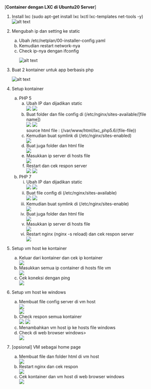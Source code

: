 [**Container dengan LXC di Ubuntu20 Server**]

1. Install lxc (sudo apt-get install lxc lxctl lxc-templates net-tools -y)
![alt text](https://github.com/agisx/Container-LXC-Ubuntu20Server/blob/main/images/Praktikum01/1.%20Prepare%20the%20server.PNG?raw=true)

2. Mengubah ip dan setting ke static
	
	<ol type="a">
		<li>Ubah /etc/netplan/00-installer-config.yaml</li>
		<li>Kemudian restart network-nya</li>
		<li>Check ip-nya dengan ifconfig</li>
	
	![alt text](https://github.com/agisx/Container-LXC-Ubuntu20Server/blob/main/images/Praktikum01/1.1.%20Change%20the%20server's%20ip%20address%20to%20the%20static.PNG?raw=true)
	</ol>
3.  Buat 2 kontainer untuk app berbasis php
	
	
	![alt text](https://github.com/agisx/Container-LXC-Ubuntu20Server/blob/main/images/Praktikum01/2.%20Prepare%202%20containers.PNG?raw=true)
	
4.  Setup kontainer	
	<ol type="a"> 
		<li>PHP 5 
			<ol type="a">
				<li>Ubah IP dan dijadikan static</li>     
				<image src="https://raw.githubusercontent.com/agisx/Container-LXC-Ubuntu20Server/main/images/Praktikum01/3.1.0.%20Change%20the%20ip%20address%20and%20set%20to%20static%20mode.PNG">
				<image src="https://raw.githubusercontent.com/agisx/Container-LXC-Ubuntu20Server/main/images/Praktikum01/3.1.1.%20Check%20the%20ip.PNG">
				<li>Buat folder dan file config di (/etc/nginx/sites-available/[file name])</li>   
				<image src="https://github.com/agisx/Container-LXC-Ubuntu20Server/blob/main/images/Praktikum01/3.1.2.%20Create%20a%20server's%20file%20config.PNG?raw=true">
				<image src="https://raw.githubusercontent.com/agisx/Container-LXC-Ubuntu20Server/main/images/Praktikum01/3.1.3.%20The%20config.PNG">
				<br>	
				<a>source html file : (/var/www/html/lxc_php5.6/(file-file))</a>
				<li>Kemudian buat symlink di (/etc/nginx/sites-enabled)</li> 
				<image src="https://github.com/agisx/Container-LXC-Ubuntu20Server/blob/main/images/Praktikum01/3.1.4.%20Create%20a%20symlink.PNG?raw=true">
				<li>Buat juga folder dan html file</li> 
				<image src="https://github.com/agisx/Container-LXC-Ubuntu20Server/blob/main/images/Praktikum01/3.1.5.%20Create%20a%20folder%20and%20a%20html%20file.PNG?raw=true">
				<li>Masukkan ip server di hosts file</li> 
				<image src="https://raw.githubusercontent.com/agisx/Container-LXC-Ubuntu20Server/main/images/Praktikum01/3.1.6.%20Add%20server's%20ip%20to%20hosts%20file.PNG">
				<li>Restart dan cek respon server</li> 
				<image src="https://github.com/agisx/Container-LXC-Ubuntu20Server/blob/main/images/Praktikum01/3.1.7.%20Reload%20the%20nginx%20and%20transfer%20data%20to%20the%20server%20with%20curl.PNG?raw=true">
				<image src="https://github.com/agisx/Container-LXC-Ubuntu20Server/blob/main/images/Praktikum01/3.1.8.%20Respon%20OK.PNG?raw=true">
			</ol>
		</li>
		<li>PHP 7
			<ol type="i">
				<li>Ubah IP dan dijadikan static</li> 
				<image src="https://github.com/agisx/Container-LXC-Ubuntu20Server/blob/main/images/Praktikum01/3.2.0.%20Change%20the%20ip%20address%20and%20set%20to%20static%20mode.PNG?raw=true">
				<image src="https://github.com/agisx/Container-LXC-Ubuntu20Server/blob/main/images/Praktikum01/3.2.1.%20Restart%20the%20network%20service%20and%20check%20the%20ip.PNG?raw=true">
				<li>Buat file config di (/etc/nginx/sites-available)</li> 
				<image src="https://github.com/agisx/Container-LXC-Ubuntu20Server/blob/main/images/Praktikum01/3.2.2.%20Create%20a%20server's%20file%20config.PNG?raw=true">
				<image src="https://github.com/agisx/Container-LXC-Ubuntu20Server/blob/main/images/Praktikum01/3.2.3.%20The%20config.PNG?raw=true">
				<li>Kemudian buat symlink di (/etc/nginx/sites-enable)</li> 
				<image src="https://github.com/agisx/Container-LXC-Ubuntu20Server/blob/main/images/Praktikum01/3.2.4.%20Create%20a%20symlink.PNG?raw=true">
				<li>Buat juga folder dan html file</li> 
				<image src="https://github.com/agisx/Container-LXC-Ubuntu20Server/blob/main/images/Praktikum01/3.2.5.%20Create%20a%20folder%20and%20a%20html%20file.PNG?raw=true">
				<li>Masukkan ip server di hosts file</li> 
				<image src="https://github.com/agisx/Container-LXC-Ubuntu20Server/blob/main/images/Praktikum01/3.2.7.%20Add%20server's%20ip%20to%20hosts%20file.PNG?raw=true">
				<li>Restart nginx (nginx -s reload) dan cek respon server</li> 
				<image src="https://github.com/agisx/Container-LXC-Ubuntu20Server/blob/main/images/Praktikum01/3.2.8.%20Respon%20OK.PNG?raw=true">
			</ol>
		</li>
	</ol>
4. Setup vm host ke kontainer
	<ol type="a">
		<li>Keluar dari kontainer dan cek ip kontainer</li>
		<image src="https://github.com/agisx/Container-LXC-Ubuntu20Server/blob/main/images/Praktikum01/4.1.%20Back%20to%20the%20host%20and%20check%20the%20container.PNG?raw=true"> 
		<li>Masukkan semua ip container di hosts file vm</li>
		<image src="https://github.com/agisx/Container-LXC-Ubuntu20Server/blob/main/images/Praktikum01/4.2.%20Insert%20all%20container's%20ip.PNG?raw=true">
		<li>Cek koneksi dengan ping</li>
		<image src="https://github.com/agisx/Container-LXC-Ubuntu20Server/blob/main/images/Praktikum01/4.3.%20Check%20the%20ip.PNG?raw=true">
	</ol>
5. Setup vm host ke windows
	<ol type="a">
		<li>Membuat file config server di vm host </li>
		<image src="https://github.com/agisx/Container-LXC-Ubuntu20Server/blob/main/images/Praktikum01/5.1.%20Create%20a%20server's%20file%20config%20in%20vm%20host.PNG?raw=true">
		<br>
		<image src="https://github.com/agisx/Container-LXC-Ubuntu20Server/blob/main/images/Praktikum01/5.2.%20The%20config.PNG?raw=true">
		<li>Check respon semua kontainer</li>
		<image src="https://github.com/agisx/Container-LXC-Ubuntu20Server/blob/main/images/Praktikum01/5.3.1%20Respond%20OK%205.6.PNG?raw=true">
		<image src="https://github.com/agisx/Container-LXC-Ubuntu20Server/blob/main/images/Praktikum01/5.3.1%20Respond%20OK%207.4.PNG?raw=true">
		<li>Menambahkan vm host ip ke hosts file windows</li>
		<li>Check di web browser windows></li> 
		<image src="https://github.com/agisx/Container-LXC-Ubuntu20Server/blob/main/images/Praktikum01/5.4.%20Insert%20vm%20host's%20ip%20to%20windows's%20host%20%20file%20and%20check%20in%20the%20web%20browser.PNG?raw=true">
	</ol>
6. [opsional] VM sebagai home page
	<ol type="a">
		<li>Membuat file dan folder html di vm host</li>
		<image src="https://github.com/agisx/Container-LXC-Ubuntu20Server/blob/main/images/Praktikum01/%5Bopsional%5D%206.1.1%20Create%20a%20folder%20and%20a%20html%20file%20(vm).PNG?raw=true">
		<li>Restart nginx dan cek respon</li>
		<image src="https://github.com/agisx/Container-LXC-Ubuntu20Server/blob/main/images/Praktikum01/%5Bopsional%5D%206.1.2%20Respon%20OK.PNG?raw=true">
		<li>Cek kontainer dan vm host di web browser windows</li>
		<image src="https://github.com/agisx/Container-LXC-Ubuntu20Server/blob/main/images/Praktikum01/%5Bopsional%5D%206.1.3%20Check%20in%20web%20browser.PNG?raw=true">
	</ol> 
